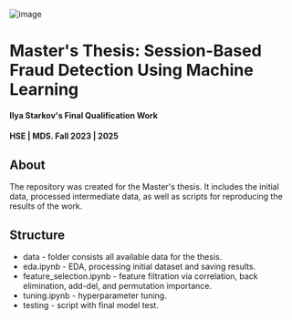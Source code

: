 ![image](https://github.com/user-attachments/assets/a3ba287a-b92c-4c3e-8d7e-28cfca6fa15f)
# Master's Thesis: Session-Based Fraud Detection Using Machine Learning
#### Ilya Starkov's Final Qualification Work 
#### HSE | MDS. Fall 2023 | 2025

## About
The repository was created for the Master's thesis. It includes the initial data, processed intermediate data, as well as scripts for reproducing the results of the work.

## Structure
* data - folder consists all available data for the thesis.
* eda.ipynb - EDA, processing initial dataset and saving results.
* feature_selection.ipynb - feature filtration via correlation, back elimination, add-del, and permutation importance.
* tuning.ipynb - hyperparameter tuning.
* testing - script with final model test.
